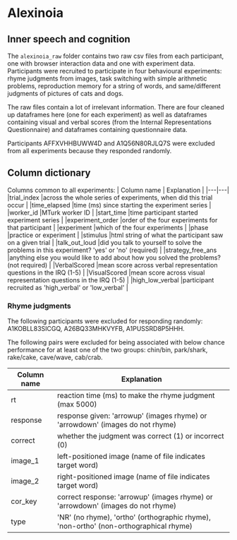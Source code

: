 # Alexinoia
## Inner speech and cognition

The `alexinoia_raw` folder contains two raw csv files from each participant, one with browser interaction data and one with experiment data. Participants were recruited to participate in four behavioural experiments: rhyme judgments from images, task switching with simple arithmetic problems, reproduction memory for a string of words, and same/different judgments of pictures of cats and dogs.

The raw files contain a lot of irrelevant information. There are four cleaned up dataframes here (one for each experiment) as well as dataframes containing visual and verbal scores (from the Internal Representations Questionnaire) and dataframes containing questionnaire data.

Participants AFFXVHHBUWW4D and A1Q56N80RJLQ7S were excluded from all experiments because they responded randomly. 

## Column dictionary
Columns common to all experiments:
| Column name  | Explanation  |
|---|---|
|trial_index   |across the whole series of experiments, when did this trial occur   |
|time_elapsed  |time (ms) since starting the experiment series   |
|worker_id   |MTurk worker ID   |
|start_time   |time participant started experiment series   |
|experiment_order   |order of the four experiments for that participant   |
|experiment   |which of the four experiments  |
|phase   |practice or experiment   |
|stimulus   |html string of what the participant saw on a given trial   |
|talk_out_loud   |did you talk to yourself to solve the problems in this experiment? 'yes' or 'no' (required)   |
|strategy_free_ans   |anything else you would like to add about how you solved the problems? (not required)   |
|VerbalScored   |mean score across verbal representation questions in the IRQ (1-5)   |
|VisualScored   |mean score across visual representation questions in the IRQ (1-5)   |
|high_low_verbal   |participant recruited as 'high_verbal' or 'low_verbal' |

### Rhyme judgments
The following participants were excluded for responding randomly: A1KOBLL83SICGQ, A26BQ33MHKVYFB, A1PUSSRD8P5HHH.

The following pairs were excluded for being associated with below chance performance for at least one of the two groups: chin/bin, park/shark, rake/cake, cave/wave, cab/crab.

|Column name   |Explanation   |
|---|---|
|rt   |reaction time (ms) to make the rhyme judgment (max 5000)   |
|response   |response given: 'arrowup' (images rhyme) or 'arrowdown' (images do not rhyme)   |
|correct  |whether the judgment was correct (1) or incorrect (0)   |
|image_1   |left-positioned image (name of file indicates target word)   |
|image_2   |right-positioned image (name of file indicates target word)   |
|cor_key   |correct response: 'arrowup' (images rhyme) or 'arrowdown' (images do not rhyme)   |
|type   |'NR' (no rhyme), 'ortho' (orthographic rhyme), 'non-ortho' (non-orthographical rhyme)   |
